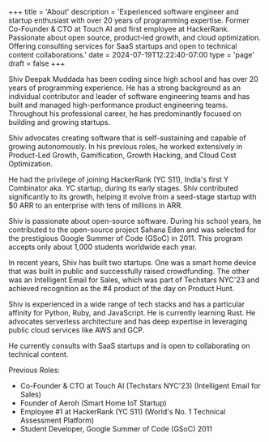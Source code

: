 +++
title = 'About'
description = 'Experienced software engineer and startup enthusiast with over 20 years of programming expertise. Former Co-Founder & CTO at Touch AI and first employee at HackerRank. Passionate about open source, product-led growth, and cloud optimization. Offering consulting services for SaaS startups and open to technical content collaborations.'
date = 2024-07-19T12:22:40-07:00
type = 'page'
draft = false
+++


Shiv Deepak Muddada has been coding since high school and has over 20 years of programming experience. He has a strong background as an individual contributor and leader of software engineering teams and has built and managed high-performance product engineering teams. Throughout his professional career, he has predominantly focused on building and growing startups.

Shiv advocates creating software that is self-sustaining and capable of growing autonomously. In his previous roles, he worked extensively in Product-Led Growth, Gamification, Growth Hacking, and Cloud Cost Optimization.

He had the privilege of joining HackerRank (YC S11), India's first Y Combinator aka. YC startup, during its early stages. Shiv contributed significantly to its growth, helping it evolve from a seed-stage startup with $0 ARR to an enterprise with tens of millions in ARR.

Shiv is passionate about open-source software. During his school years, he contributed to the open-source project Sahana Eden and was selected for the prestigious Google Summer of Code (GSoC) in 2011. This program accepts only about 1,000 students worldwide each year.

In recent years, Shiv has built two startups. One was a smart home device that was built in public and successfully raised crowdfunding. The other was an Intelligent Email for Sales, which was part of Techstars NYC'23 and achieved recognition as the #4 product of the day on Product Hunt.

Shiv is experienced in a wide range of tech stacks and has a particular affinity for Python, Ruby, and JavaScript. He is currently learning Rust. He advocates serverless architecture and has deep expertise in leveraging public cloud services like AWS and GCP. 

He currently consults with SaaS startups and is open to collaborating on technical content.

Previous Roles:

- Co-Founder & CTO at Touch AI (Techstars NYC'23) (Intelligent Email for Sales)
- Founder of Aeroh (Smart Home IoT Startup)
- Employee #1 at HackerRank (YC S11) (World's No. 1 Technical Assessment Platform)
- Student Developer, Google Summer of Code (GSoC) 2011

